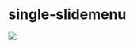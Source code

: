 # single-slidemenu
[![](https://jitpack.io/v/maliasgharm/single-slidemenu.svg)](https://jitpack.io/#maliasgharm/single-slidemenu)
